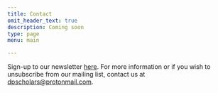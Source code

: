 ```yaml
---
title: Contact
omit_header_text: true
description: Coming soon
type: page
menu: main

---
```


Sign-up to our newsletter [here](https://dpsn-newsletter.beehiiv.com/subscribe). 
For more information or if you wish to unsubscribe from our mailing list, contact us at [dpscholars@protonmail.com](mailto:dpscholars@protonmail.com).  


